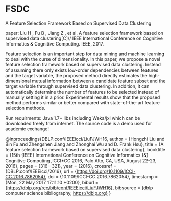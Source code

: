 # FSDC
A Feature Selection Framework Based on Supervised  Data Clustering

paper: 
Liu H , Fu B , Jiang Z , et al. A feature selection framework based on supervised data clustering[C]// IEEE International Conference on Cognitive Informatics & Cognitive Computing. IEEE, 2017.

Feature selection is an important step for data mining and machine learning to deal with the curse of dimensionality. In this paper, we propose a novel feature selection framework based on supervised data clustering. Instead of assuming there only exists low-order dependencies between features and the target variable, the proposed method directly estimates the high-dimensional mutual information between a candidate feature subset and the target variable through supervised data clustering. In addition, it can automatically determine the number of features to be selected instead of manually setting it in a prior. Experimental results show that the proposed method performs similar or better compared with state-of-the-art feature selection methods.


Run requirments:
Java 1.7+
libs including Weka/jxl which can be downloaded freely from internet.
The source code is a demo used for academic exchange!


@inproceedings{DBLP:conf/IEEEicci/LiuFJWH16,
  author    = {Hongzhi Liu and
               Bin Fu and
               Zhengshen Jiang and
               Zhonghai Wu and
               D. Frank Hsu},
  title     = {A feature selection framework based on supervised data clustering},
  booktitle = {15th {IEEE} International Conference on Cognitive Informatics {\&}
               Cognitive Computing ,ICCI*CC 2016, Palo Alto, CA, USA, August 22-23,
               2016},
  pages     = {316--321},
  year      = {2016},
  crossref  = {DBLP:conf/IEEEicci/2016},
  url       = {https://doi.org/10.1109/ICCI-CC.2016.7862054},
  doi       = {10.1109/ICCI-CC.2016.7862054},
  timestamp = {Mon, 22 May 2017 17:11:10 +0200},
  biburl    = {https://dblp.org/rec/bib/conf/IEEEicci/LiuFJWH16},
  bibsource = {dblp computer science bibliography, https://dblp.org}
}
